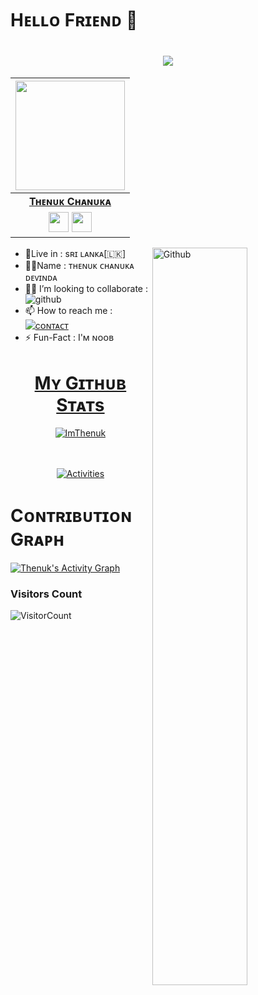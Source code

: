 # Hᴇʟʟᴏ Fʀɪᴇɴᴅ 🥰

<h1 align="center"><a href="https://github.com/Thenuk-Cha/Thenuk-Cha"><img src="https://readme-typing-svg.herokuapp.com?font=calibri&color=purple&size=30&center=true&lines=I'm+❤️Thenuk"></a></h1>

| <a href="https://t.me/HunterDevilX_x"><img src="https://telegra.ph/file/3d4608e801f2183e285d6.jpg" width="175px" height="175px" /></a> |
|:---------------------------------------------------------------------------------------------------------------------------------------: |
|       **[Tʜᴇɴᴜᴋ Cʜᴀɴᴜᴋᴀ](https://t.me/HunterDevilX_x)**                                                                                |
| <a href="https://t.me/HunterDevilX_x"><img src="https://cdn4.iconfinder.com/data/icons/logos-and-brands/512/335_Telegram_logo-256.png" width="32px" height="32px"></a>                                                                                                                                                                <a href="https://youtube.com/channel/UCGEeplQYBOpE8SBe-GuMDow"><img src="https://cdn3.iconfinder.com/data/icons/2018-social-media-logotypes/1000/2018_social_media_popular_app_logo_youtube-256.png" width="32px" height="32px"></a>                                  

<img width="55%" align="right" alt="Github" src="https://raw.githubusercontent.com/onimur/.github/master/.resources/git-header.svg" />
<!-- Your badges
You can use the website to generate badges: https://shields.io/
-->

-  🙋Live in : sʀɪ ʟᴀɴᴋᴀ[🇱🇰] <br>
-  🙋‍♂️Name : ᴛʜᴇɴᴜᴋ ᴄʜᴀɴᴜᴋᴀ ᴅᴇᴠɪɴᴅᴀ <br>
-  🙅‍♂️ I’m looking to collaborate : ![github](https://img.shields.io/badge/On-Github-dark/lightred)  <br>
-  📫 How to reach me : [![cᴏɴᴛᴀᴄᴛ](https://img.shields.io/badge/Contact%20me-On%20Telegram-darkBlue)](https://t.me/HunterDevilX_x)
-  ⚡️ Fun-Fact : I'ᴍ ɴᴏᴏʙ


<div align="center"><a href="https://github.com/ImThenuk/ImThenuk">

# Mʏ Gɪᴛʜᴜʙ Sᴛᴀᴛs
<p><img align="center" src="https://github-readme-stats.vercel.app/api?username=ImThenuk&show_icons=true&theme=midnight-purple" alt="ImThenuk" /></p>
</div><br/>
<br/><div align="center">
<a href="https://github.com/ImThenuk/ImThenuk"><img src="https://metrics.lecoq.io/ImThenuk?template=classic&repositories.forks=true&languages=1&languages.colors=github&languages.threshold=0%25&config.timezone=Asia%2FSemarang" alt="Activities"></a>
</div>

# Cᴏɴᴛʀɪʙᴜᴛɪᴏɴ Gʀᴀᴘʜ
  <a href="https://github.com/DevindaOfficial"><img alt="Thenuk's Activity Graph" src="https://activity-graph.herokuapp.com/graph?username=ImThenuk&bg_color=1F222E&color=F8D866&line=F85D7F&point=FFFFFF&hide_border=true" /></a>

### **Visitors Count**
![VisitorCount](https://profile-counter.glitch.me/{ImThenuk}/count.svg)

